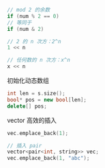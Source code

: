 ```cpp
// mod 2 的余数
if (num % 2 == 0)
// 等同于
if (num & 2)

// 2 的 n 次方：2^n
1 << n

// 任何数的 n 次方：x^n
x << n
```


初始化动态数组
```cpp
int len = s.size();
bool* pos = new bool[len];
delete[] pos;
```

vector 高效的插入
```cpp
vec.emplace_back(1);

// 插入 pair
vector<pair<int, string>> vec;
vec.emplace_back(1, "abc");
```
